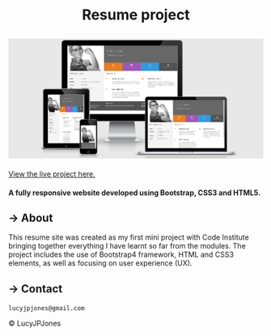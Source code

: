 <h1 align="center">Resume project</h1> 

<h2 align="center"><img src=assets/images/resume.png></h2>

[View the live project here.](https://lucyjpjones.github.io/resume-project/)

 #### A fully responsive website developed using Bootstrap, CSS3 and HTML5.

  ## &rarr; **About**

This resume site was created as my first mini project with Code Institute bringing together everything I have learnt so far from the modules. The project includes the use of Bootstrap4 framework, HTML and CSS3 elements, as well as focusing on user experience (UX).

 ## &rarr; **Contact**

```
lucyjpjones@gmail.com
```

&copy;
LucyJPJones 